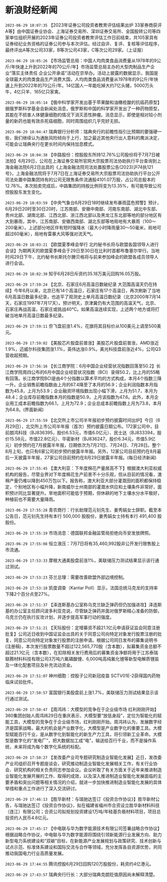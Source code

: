 # 新浪财经新闻
`2023-06-29 18:07:35` 【2023年证券公司投资者教育评估结果出炉 33家券商获评A等】由中国证券业协会、上海证券交易所、深圳证券交易所、全国股转公司等四家单位组织开展的2023年证券公司投资者教育评估工作日前结束，共105家具有证券经纪业务资格的证券公司参与本次评估。经过自评、复评、复核等评估程序，最终评出A等次公司33家，B等次公司43家，C等次公司29家。（上证报）

`2023-06-29 18:05:26`   【市场监管总局：中国人均肉类食品消费量从1978年的9公斤/年快速上升到2022年的70公斤/年】市场监管总局主办的大型肉制品生产企业“落实主体责任 企业公开承诺”活动在京举办。活动上披露的数据显示，我国是全球最大的肉类食品生产消费大国，人均肉类食品消费量从1978年的9公斤/年快速上升到2022年的70公斤/年。14亿国人一年能吃掉大约7亿头猪，5000万头牛，4亿只羊、165亿只家禽。

`2023-06-29 18:05:14`   【俄中科学家开发出基于苹果酸和油橄榄酸的抗癌药原型】据俄罗斯科学基金会新闻处消息，俄罗斯和中国的科学家开发出了一种药物原型，其能在不损害人体健康细胞的情况下消灭恶性肿瘤。消息显示，即使是相对较小剂量的新药也能有效杀死癌细胞，同时周围组织几乎完好无损。

`2023-06-29 18:04:47` 瑞典银行分析师：瑞典央行的前瞻性指引比预期的要强硬一些，我们继续认为通胀风险倾向于上行，加之最近其他央行出人意料的鹰派决定，可能会让瑞典央行在更长时间内保持加息模式。

`2023-06-29 18:04:38` 【中路股份：控股股东所持12.76%公司股份将于7月7日被法拍】6月29日，公司在上海证券交易所官网大宗股票司法协助执行平台查询到上海金融法院6月2日出具的《上海金融法院司法处置股票公告(2023)沪74执121号》，上海金融法院将于7月7日在上海证券交易所大宗股票司法协助执行平台公开司法处置中路集团持有的公司无限售条件流通股4101.07万股，占公司总股本的12.76%。本次拍卖完成后，中路集团的持股比例将变为13.35%，有可能导致公司控股股东发生变化。

`2023-06-29 18:03:59` 【中央气象台6月29日18时继续发布暴雨蓝色预警】预计，6月29日20时至30日20时，江苏南部、安徽中南部、河南东南部、湖北中东部、贵州北部、湖南北部、江西北部、浙江西北部以及黑龙江东北部等地的部分地区有大到暴雨，其中，江苏南部、安徽西南部、湖北东部等地局地有大暴雨（100～200毫米）。上述部分地区伴有短时强降水（最大小时降雨量30～50毫米，局地可超过60毫米），局地有雷暴大风等强对流天气。

`2023-06-29 18:03:21`   【欧盟夏季峰会举行 北约秘书长将与欧盟各国领导人进行会谈】为期两天的欧盟夏季峰会于29日至30日在比利时首都布鲁塞尔举行。当地时间29日下午，北约秘书长斯托尔滕贝格将与前来参加峰会的欧盟各成员领导人进行会谈。

`2023-06-29 18:02:30` 知乎6月28日斥资约35.18万美元回购16.05万股。

`2023-06-29 17:59:24`   【北京、石家庄6月高温日数破纪录 大范围高温天仍在持续】今年6月以来，北京已有14个高温日，石家庄有17个高温日，再次刷新了当地6月高温日数最多纪录，也追平了观测史上单月高温日数纪录（北京2000年7月14天，石家庄1997年7月17天）。预计明天，京津冀仍有大范围的高温天气，北京、石家庄再战高温，石家庄或挑战40℃。如果高温连续实现，上述两个地方或将打破当地单月高温日数最多纪录。

`2023-06-29 17:59:11` 奈飞盘前涨1.4%，花旗将其目标价从100美元上调至500美元。

`2023-06-29 17:59:02` 【美股芯片股盘前普涨】美股芯片股盘前普涨，AMD涨近1.9%，迈威尔科技集团涨1.1%，英伟达涨0.9%。美光科技盘前涨近4%，公司Q3营收超预期。

`2023-06-29 17:56:16` 【长江商学院：6月中国企业经营状况指数回落至50.2】长江商学院周四公布的6月中国企业经营状况指数（BCI）录得50.2，比上月的55略有回落。长江商学院BCI是由4个分指数以算术平均的方式构成，本月4个指数三降一升。企业销售前瞻指数由上月的67.4降至了本月的56.9；企业利润指数本月指数为45.8，上月为53.9；企业融资环境指数出现小幅下滑，上月为51.7，本月为48.4；企业库存前瞻指数本月的指数是50.9，上月该指数为47.6。此外，本月企业用工成本前瞻指数为66.1，上月为72.9；企业总成本前瞻指数上月为73.8，本月为64.8。(界面新闻)

`2023-06-29 17:55:59` 【北交所上市公司半年报初步预约披露时间出炉】今日（6月29日），北交所上市公司半年报（首次）预约披露日期公布。172家公司中，目前朗鸿科技（BJ836395，股价6.53元，市值6.0亿元）、民士达（BJ833394，股价15.58元，市值22.8亿元）、华密新材（BJ836247，股价6.34元，市值5.9亿元）初步预约在7月披露半年报，日期依次为7月21日、7月24日、7月28日。整个8月上旬，也只有6家公司初步预约披露半年报。另外，12家公司目前预约在8月最后一天披露半年报，27家公司目前预约在8月29日披露半年报。(每日经济新闻)

`2023-06-29 17:55:45`   【澳大利亚：下年度棉花产量居高不下】根据澳大利亚权威机构的报告，尽管业界对下年度棉花生产前景不十分乐观，但从目前的情况看，澳棉产量仍难以降到450万包以下。报告称，澳大利亚大部分灌溉田的面积都保持稳定，个别地区有小幅升降，新南威尔士州南部的灌溉水供应和土壤条件非常好，面积预计同比显著提升。旱地面积可能低于预期，但休耕的地下土壤水分水平极好，种植前也不需要大量降雨。

`2023-06-29 17:55:28` 青农商行：行长助理范元钊先生、姜秀娟女士辞职。截至本公告日，范元钊先生持有本行 500,000 股股份，姜秀娟女士持有本行 491,400 股股份。

`2023-06-29 17:55:19` 市场消息：德国联邦金融监管局拒绝向币安发放牌照。

`2023-06-29 17:55:08` 恒立液压：7月7日将有35,460,992股非公开发行限售股上市流通。

`2023-06-29 17:53:33` 摩根大通美股盘前涨1%，美联储压力测试结果显示该行通过测试。

`2023-06-29 17:53:23` 芬兰总理：需要改善欧盟外部边境控制。

`2023-06-29 17:53:18` 凯度调查（Kantar Poll）显示，法国总统马克龙的支持率下降2个百分点至27%。

`2023-06-29 17:51:37`   【泽连斯基办公室称乌克兰缺乏弹药但仍加强进攻】泽连斯基的办公室主任顾问波多利亚克说，尽管缺乏弹药并面对俄罗斯精心准备的防御，乌克兰仍在执行反攻计划，并逐步提高军事行动的强度。

`2023-06-29 17:51:21` 【天际股份：定增募资不超21.1亿元申请获证监会同意注册批复】公司近日收到中国证监会出具的关于同意公司向特定对象发行股票注册的批复，同意公司向特定对象发行股票的注册申请。根据公司同日发布的募集说明书(注册稿)，本次发行股票数量不超过122,565,770股（含本数），拟募集资金总额不超过21.1亿元（含本数），在扣除相关发行费用后的募集资金净额将用于江苏泰瑞联腾材料科技有限公司3万吨六氟磷酸锂、6,000吨高纯氟化锂等新型电解质锂盐及一体化配套项目及补充流动资金。

`2023-06-29 17:51:07` 神州细胞：控股子公司新冠疫苗 SCTV01E-2获得国内药物临床试验批件。

`2023-06-29 17:50:57` 富国银行美股盘前上涨1.7%，美联储压力测试结果显示该行通过测试。

`2023-06-29 17:50:47` 【周鸿祎：大模型的竞争在于企业级市场 红利刚刚开始】360集团创始人周鸿祎29日在重庆表示，大模型要“放低身段”，定位为智能化的赋能工具，大模型的竞争在于企业级市场，红利刚刚开始。周鸿祎认为，发展数字经济是国家战略，最大的机会是产业数字化，大模型是产业数字化的重要工具。大模型赋能百行千业，是从数字化到智能化的新生产力工具，将引领新工业革命。大模型是数字化的“发电厂”，把大数据加工成“电”，输送给百行千业，而不是操作系统，未来将成为每个数字化系统的标配。

`2023-06-29 17:50:27` 【发改委产业司专题研究制造业智能化发展】近日，发改委产业司组织召开专题座谈会，研究推动制造业智能化发展相关工作，有关行业协会、研究机构的相关负责同志参加会议。会议听取了有关方面关于近年来推进制造业智能化发展开展的工作、取得的成效，以及深入推进制造业智能化发展面临的主要矛盾和突出问题等相关情况的介绍，就进一步加快推进制造业智能化发展的具体举措和重点工作进行了深入交流研讨。

`2023-06-29 17:46:13`   【胜华新材：与瑞驰达签订《投资合作协议》】胜华新材公告，与瑞驰达签订《投资合作协议》，拟在福建省福州市合资设立胜华新材料科技（连江）有限公司；合资公司拟规划投资建设1万吨/年硅基负极材料项目，项目总投资约人民币4.6亿元。

`2023-06-29 17:45:17` 【中电联与华为数字能源技术有限公司签署战略合作协议】根据战略合作协议，中电联与华为数字能源将围绕引领新能源行业发展方向、助力新型电力系统建设和“双碳”目标，在新能源产业发展规划与政策研究、技术创新与试点示范、标准体系建设和国际交流与合作等领域，充分发挥各自资源优势，共同推动我国电力行业高质量发展。

`2023-06-29 17:44:55` 腾讯控股6月29日回购120万股股份，耗资约4亿港元。

`2023-06-29 17:43:57` 瑞典央行行长：大部分瑞典克朗贬值原因尚未解释清楚。

